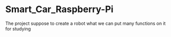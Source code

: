 # Smart_Car_Raspberry-Pi
The project suppose to create a robot what we can put many functions on it for studying

